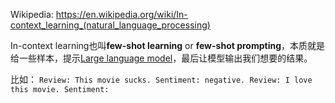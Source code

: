 
Wikipedia: https://en.wikipedia.org/wiki/In-context_learning_(natural_language_processing)

In-context learning也叫**few-shot learning** or **few-shot prompting**，本质就是给一些样本，提示[Large language model](Large%20language%20model.md)，最后让模型输出我们想要的结果。

比如：
`Review: This movie sucks. Sentiment: negative. Review: I love this movie. Sentiment:`